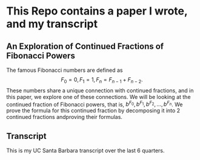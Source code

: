 # This Repo contains a paper I wrote, and my transcript

## An Exploration of Continued Fractions of Fibonacci Powers

The famous Fibonacci numbers are defined as $$F_0 = 0, F_1 = 1, F_n = F_{n-1} + F_{n-2}.$$ These numbers share a unique connection with continued fractions, and in this paper, we explore one of these connections.
We will be looking at the continued fraction of Fibonacci powers, that is, $b^{F_0}, b^{F_1}, b^{F_2}, \dots, b^{F_n}$. We prove the formula for this continued fraction by decomposing it into 2 continued fractions andproving their formulas.


## Transcript

This is my UC Santa Barbara transcript over the last 6 quarters.
